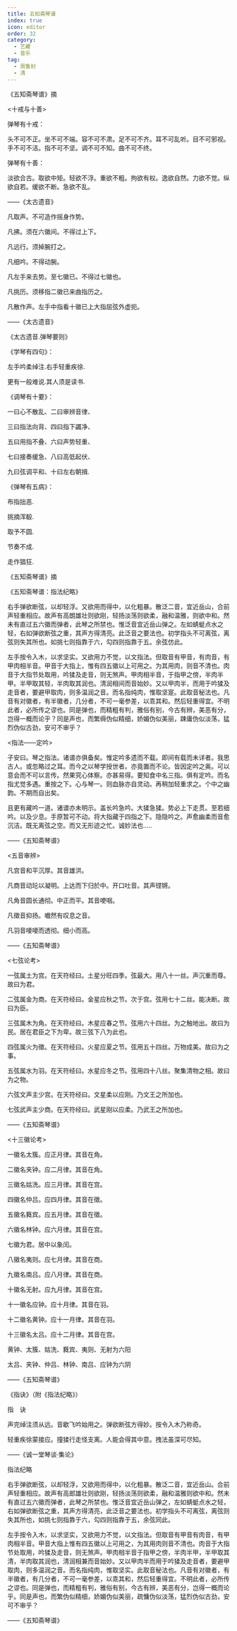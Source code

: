 ```yaml
---
title: 五知斋琴谱
index: true
icon: editor
order: 32
category:
  - 艺藏
  - 音乐
tag:
  - 周鲁封
  - 清
---
```


《五知斋琴谱》摘  

<十戒与十善>  

弹琴有十戒：  

头不可不正。坐不可不端。容不可不肃。足不可不齐。耳不可乱听。目不可邪视。手不可不洁。指不可不坚。调不可不知。曲不可不终。  

弹琴有十善：  

淡欲合古。取欲中矩。轻欲不浮。重欲不粗。拘欲有权。逸欲自然。力欲不觉。纵欲自若。缓欲不断。急欲不乱。  

——《太古遗音》  

凡取声。不可造作摇身作势。  

凡拂。须在六徽间。不得过上下。  

凡远行。须掉腕打之。  

凡细吟。不得动腕。  

凡左手来去势。至七徽已。不得过七徽也。  

凡挑历。须移指二徽已来曲指历之。  

凡散作声。左手中指看十徽已上大指屈弦外虚扼。  

——《太古遗音》  

《太古遗音.弹琴要则》  

《学琴有四句》：  

左手吟柔绰注.右手轻重疾徐.  

更有一般难说.其人须是读书.  

《调琴有十要》：  

一曰心不散乱、二曰审辨音律、  

三曰指法向背、四曰指下蠲净、  

五曰用指不叠、六曰声势轻重、  

七曰接奏缓急、八曰高低起伏、  

九曰弦调平和、十曰左右朝揖.  

《弹琴有五病》：  

布指拙恶.  

挑摘浑殽.  

取予不圆.  

节奏不成.  

走作猖狂.  

《五知斋琴谱》摘  

《五知斋琴谱：指法纪略》  

右手弹欲断弦，以却轻浮。又欲用而得中，以化粗暴。散泛二音，宜近岳山，合前声轻重相应。故声有高朗雄壮则欲刚，轻扬淡荡则欲柔，融和温雅，则欲中和。然未有直过五六徽而弹者，此琴之所禁也。惟泛音宜近岳山弹之。左如蜻蜓点水之轻，右如弹欲断弦之重，其声方得清亮。此泛音之要法也。初学指头不可离弦，离弦则失其所也。如挑七则指靠于六，勾四则指靠于五。余弦仿此。  

左手按令入木，以求坚实。又欲用力不觉，以文指法。但取音有甲音，有肉音，有甲肉相半音。甲音于大指上，惟有四五徽以上可用之。为其用肉，则音不清也。肉音于大指节处取用，吟猱及走音，则无煞声。甲肉相半音，于指甲之傍，半肉半甲。半甲取其轻，半肉取其润也。清润相间而音始妙。又以甲肉半，而用于吟猱及走音者，要避甲取肉，则多温润之音。而名指纯肉，惟取坚寔。此取音秘法也。凡音有对徽者，有半徽者，几分者，不可一毫参差，以乖其和。然后轻重得宜。不明此者，必所传之谬也。同是弹也，而精粗有判，雅俗有别，今古有辨，美恶有分，岂得一概而论乎？同是声也，而繁缛伪似精细，娇媚伪似美丽，踈庸伪似淡荡，猛烈伪似古劲，安可不审乎？  

<指法——定吟>  

子安曰。琴之指法。诸谱亦俱备矣。惟定吟多遗而不载。即间有载而未详者。我思古人。或忽略过之耳。而今之以琴学授世者。亦竟置而不论。皆因定吟之奥。可以意会而不可以言传。然果究心体察。亦甚易得。要知食中名三指。俱有定吟。而名指尤觉多遇。重按之下。心与琴一。则血脉亦自灵动。再稍加轻重求之。个中之幽韵。不期而自出矣。  

且更有藏吟一道。诸谱亦未明示。盖长吟急吟。大猱急猱。势必上下走贯。至若细吟。以及少息。手原暂可不动。将大指藏于四指之下。隐隐吟之。声愈幽柔而音愈沉洁。既无离弦之空。而又无形迹之忙。诚妙法也.....  

——《五知斋琴谱》  

<五音审辨>  

凡宫音和平沉厚。其音雄洪。  

凡商音动玱以凝明。上达而下归於中。开口吐音。其声铿锵。  

凡角音圆长通彻。中正而平。其音哽咽。  

凡徵音抑扬。嚱然有叹息之音。  

凡羽音喓喓而透彻。细小而高。  

——《五知斋琴谱》  

<七弦论考>  

一弦属土为宫。在天符经曰。土星分旺四季。弦最大。用八十一丝。声沉重而尊。故曰为君。  

二弦属金为商。在天符经曰。金星应秋之节。次于宫。弦用七十二丝。能决断。故曰为臣。  

三弦属木为角。在天符经曰。木星应春之节。弦用六十四丝。为之触地出。故曰为民。居在君臣之下为卑。故三弦下八为此也。  

四弦属火为徵。在天符经曰。火星应夏之节。弦用五十四丝。万物成美。故曰为之事。  

五弦属水为羽。在天符经曰。水星应冬之节。弦用四十八丝。聚集清物之相。故曰为之物。  

六弦文声主少宫。在天符经曰。文星柔以应刚。乃文王之所加也。  

七弦武声主少商。在天符经曰。武星刚以应柔。乃武王之所加也。  

——《五知斋琴谱》  

<十三徽论考>  

一徽名太簇。应正月律。其音在角。  

二徽名夹钟。应二月律。其音在角。  

三徽名姑洗。应三月律。其音在宫。  

四徽名仲吕。应四月律。其音在徵。  

五徽名蕤宾。应五月律。其音在徵。  

六徽名林钟。应六月律。其音在宫。  

七徽为君。居中以象闰。  

八徽名夷则。应七月律。其音在商。  

九徽名南吕。应八月律。其音在商。  

十徽名无射。应九月律。其音在宫。  

十一徽名应钟。应十月律。其音在羽。  

十二徽名黄钟。应十一月律。其音在羽。  

十三徽名太吕。应十二月律。其音在宫。  

黄钟、太簇、姑洗、蕤宾、夷则、无射为六阳  

太吕、夹钟、仲吕、林钟、南吕、应钟为六阴  

——《五知斋琴谱》  

《指诀》（附《指法纪略》）  

指　诀  

声完绰注须从远。音歇飞吟始用之。弹欲断弦方得妙。按令入木乃称奇。  

轻重疾徐蒙接应。撞猱行走怪支离。人能会得其中意。拽法虽深可尽知。  

——《诚一堂琴谈·集论》  

指法纪略  

右手弹欲断弦，以却轻浮，又欲用而得中，以化粗暴。散泛二音，宜近岳山。合前声轻重相应。故声有高郎雄壮则欲刚，轻扬淡荡则欲柔，融和温雅则欲中和。然未有直过五六徽而弹者，此琴之所禁也。惟泛音宜近岳山弹之，左如蜻蜓点水之轻，右如弹欲断弦之重，其声方得清亮，此泛音之要法也。初学指头不可离弦，离弦则失其所也，如挑七则指靠于六，勾四则指靠于五，余弦同此。  

左手按令入木，以求坚实，又欲用力不觉，以文指法。但取音有甲音有肉音，有甲肉相半音。甲音大指上惟有四五徽以上可用之，为其用肉则音不清也。肉音于大指节处取用，吟猱及走音，则无煞声。甲肉相半音于指甲之傍，半肉半甲，半甲取其清，半肉取其润也，清润相兼而音始妙。又以甲肉半而用于吟猱及走音者，要避甲取肉，则多温润之音。而名指纯肉，惟取坚实。此取音秘法也。凡音有对徽者，有半徽者，有几分者，不可一毫参差，以乖其和，然后轻重得宜。不明此者，必所传之谬也。同是弹也，而精粗有判，雅俗有别，今古有辨，美恶有分，岂得一概而论乎。同是声也，而繁伪似精细，娇媚伪似美丽，疏慵伪似淡荡，猛烈伪似古劲，安可不审乎？  

——《五知斋琴谱》  
